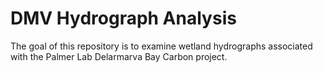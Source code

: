 # DMV Hydrograph Analysis
The goal of this repository is to examine wetland hydrographs associated with the Palmer Lab Delarmarva Bay Carbon project. 
